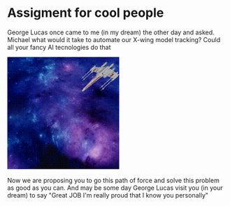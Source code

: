 # Assigment for cool people

George Lucas once came to me (in my dream) the other day and asked. Michael what would it take to automate our X-wing model tracking? Could all your fancy AI tecnologies do that 

![xwing](frames/xwing.gif)

Now we are proposing you to go this path of force and solve this problem as good as you can.
And may be some day George Lucas visit you (in your dream) to say "Great JOB I'm really proud that I know you personally"